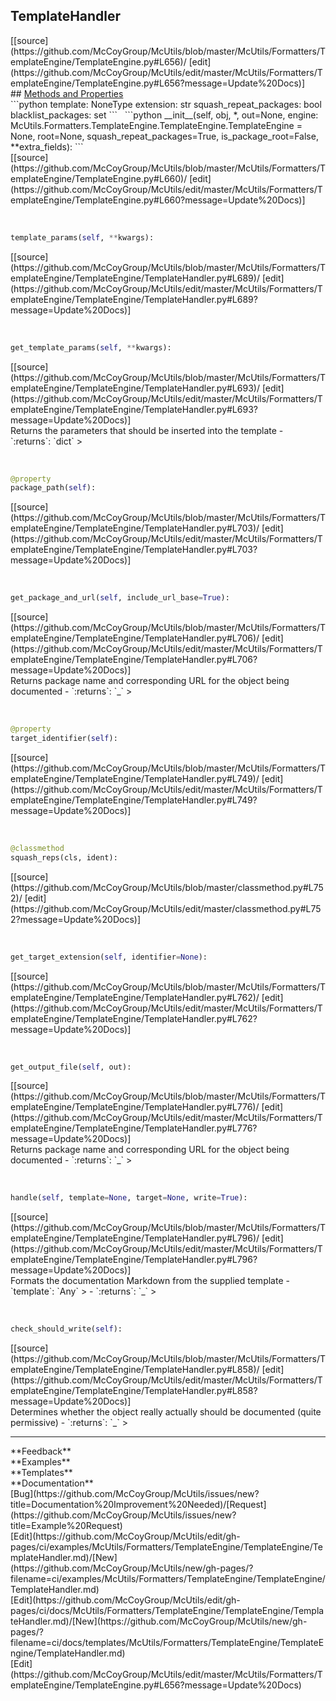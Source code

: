 ## <a id="McUtils.Formatters.TemplateEngine.TemplateEngine.TemplateHandler">TemplateHandler</a> 

<div class="docs-source-link" markdown="1">
[[source](https://github.com/McCoyGroup/McUtils/blob/master/McUtils/Formatters/TemplateEngine/TemplateEngine.py#L656)/
[edit](https://github.com/McCoyGroup/McUtils/edit/master/McUtils/Formatters/TemplateEngine/TemplateEngine.py#L656?message=Update%20Docs)]
</div>









<div class="collapsible-section">
 <div class="collapsible-section collapsible-section-header" markdown="1">
## <a class="collapse-link" data-toggle="collapse" href="#methods" markdown="1"> Methods and Properties</a> <a class="float-right" data-toggle="collapse" href="#methods"><i class="fa fa-chevron-down"></i></a>
 </div>
 <div class="collapsible-section collapsible-section-body collapse show" id="methods" markdown="1">
 ```python
template: NoneType
extension: str
squash_repeat_packages: bool
blacklist_packages: set
```
<a id="McUtils.Formatters.TemplateEngine.TemplateEngine.TemplateHandler.__init__" class="docs-object-method">&nbsp;</a> 
```python
__init__(self, obj, *, out=None, engine: McUtils.Formatters.TemplateEngine.TemplateEngine.TemplateEngine = None, root=None, squash_repeat_packages=True, is_package_root=False, **extra_fields): 
```
<div class="docs-source-link" markdown="1">
[[source](https://github.com/McCoyGroup/McUtils/blob/master/McUtils/Formatters/TemplateEngine/TemplateEngine.py#L660)/
[edit](https://github.com/McCoyGroup/McUtils/edit/master/McUtils/Formatters/TemplateEngine/TemplateEngine.py#L660?message=Update%20Docs)]
</div>


<a id="McUtils.Formatters.TemplateEngine.TemplateEngine.TemplateHandler.template_params" class="docs-object-method">&nbsp;</a> 
```python
template_params(self, **kwargs): 
```
<div class="docs-source-link" markdown="1">
[[source](https://github.com/McCoyGroup/McUtils/blob/master/McUtils/Formatters/TemplateEngine/TemplateEngine/TemplateHandler.py#L689)/
[edit](https://github.com/McCoyGroup/McUtils/edit/master/McUtils/Formatters/TemplateEngine/TemplateEngine/TemplateHandler.py#L689?message=Update%20Docs)]
</div>


<a id="McUtils.Formatters.TemplateEngine.TemplateEngine.TemplateHandler.get_template_params" class="docs-object-method">&nbsp;</a> 
```python
get_template_params(self, **kwargs): 
```
<div class="docs-source-link" markdown="1">
[[source](https://github.com/McCoyGroup/McUtils/blob/master/McUtils/Formatters/TemplateEngine/TemplateEngine/TemplateHandler.py#L693)/
[edit](https://github.com/McCoyGroup/McUtils/edit/master/McUtils/Formatters/TemplateEngine/TemplateEngine/TemplateHandler.py#L693?message=Update%20Docs)]
</div>
Returns the parameters that should be inserted into the template
  - `:returns`: `dict`
    >


<a id="McUtils.Formatters.TemplateEngine.TemplateEngine.TemplateHandler.package_path" class="docs-object-method">&nbsp;</a> 
```python
@property
package_path(self): 
```
<div class="docs-source-link" markdown="1">
[[source](https://github.com/McCoyGroup/McUtils/blob/master/McUtils/Formatters/TemplateEngine/TemplateEngine/TemplateHandler.py#L703)/
[edit](https://github.com/McCoyGroup/McUtils/edit/master/McUtils/Formatters/TemplateEngine/TemplateEngine/TemplateHandler.py#L703?message=Update%20Docs)]
</div>


<a id="McUtils.Formatters.TemplateEngine.TemplateEngine.TemplateHandler.get_package_and_url" class="docs-object-method">&nbsp;</a> 
```python
get_package_and_url(self, include_url_base=True): 
```
<div class="docs-source-link" markdown="1">
[[source](https://github.com/McCoyGroup/McUtils/blob/master/McUtils/Formatters/TemplateEngine/TemplateEngine/TemplateHandler.py#L706)/
[edit](https://github.com/McCoyGroup/McUtils/edit/master/McUtils/Formatters/TemplateEngine/TemplateEngine/TemplateHandler.py#L706?message=Update%20Docs)]
</div>
Returns package name and corresponding URL for the object
being documented
  - `:returns`: `_`
    >


<a id="McUtils.Formatters.TemplateEngine.TemplateEngine.TemplateHandler.target_identifier" class="docs-object-method">&nbsp;</a> 
```python
@property
target_identifier(self): 
```
<div class="docs-source-link" markdown="1">
[[source](https://github.com/McCoyGroup/McUtils/blob/master/McUtils/Formatters/TemplateEngine/TemplateEngine/TemplateHandler.py#L749)/
[edit](https://github.com/McCoyGroup/McUtils/edit/master/McUtils/Formatters/TemplateEngine/TemplateEngine/TemplateHandler.py#L749?message=Update%20Docs)]
</div>


<a id="McUtils.Formatters.TemplateEngine.TemplateEngine.TemplateHandler.squash_reps" class="docs-object-method">&nbsp;</a> 
```python
@classmethod
squash_reps(cls, ident): 
```
<div class="docs-source-link" markdown="1">
[[source](https://github.com/McCoyGroup/McUtils/blob/master/classmethod.py#L752)/
[edit](https://github.com/McCoyGroup/McUtils/edit/master/classmethod.py#L752?message=Update%20Docs)]
</div>


<a id="McUtils.Formatters.TemplateEngine.TemplateEngine.TemplateHandler.get_target_extension" class="docs-object-method">&nbsp;</a> 
```python
get_target_extension(self, identifier=None): 
```
<div class="docs-source-link" markdown="1">
[[source](https://github.com/McCoyGroup/McUtils/blob/master/McUtils/Formatters/TemplateEngine/TemplateEngine/TemplateHandler.py#L762)/
[edit](https://github.com/McCoyGroup/McUtils/edit/master/McUtils/Formatters/TemplateEngine/TemplateEngine/TemplateHandler.py#L762?message=Update%20Docs)]
</div>


<a id="McUtils.Formatters.TemplateEngine.TemplateEngine.TemplateHandler.get_output_file" class="docs-object-method">&nbsp;</a> 
```python
get_output_file(self, out): 
```
<div class="docs-source-link" markdown="1">
[[source](https://github.com/McCoyGroup/McUtils/blob/master/McUtils/Formatters/TemplateEngine/TemplateEngine/TemplateHandler.py#L776)/
[edit](https://github.com/McCoyGroup/McUtils/edit/master/McUtils/Formatters/TemplateEngine/TemplateEngine/TemplateHandler.py#L776?message=Update%20Docs)]
</div>
Returns package name and corresponding URL for the object
being documented
  - `:returns`: `_`
    >


<a id="McUtils.Formatters.TemplateEngine.TemplateEngine.TemplateHandler.handle" class="docs-object-method">&nbsp;</a> 
```python
handle(self, template=None, target=None, write=True): 
```
<div class="docs-source-link" markdown="1">
[[source](https://github.com/McCoyGroup/McUtils/blob/master/McUtils/Formatters/TemplateEngine/TemplateEngine/TemplateHandler.py#L796)/
[edit](https://github.com/McCoyGroup/McUtils/edit/master/McUtils/Formatters/TemplateEngine/TemplateEngine/TemplateHandler.py#L796?message=Update%20Docs)]
</div>
Formats the documentation Markdown from the supplied template
  - `template`: `Any`
    > 
  - `:returns`: `_`
    >


<a id="McUtils.Formatters.TemplateEngine.TemplateEngine.TemplateHandler.check_should_write" class="docs-object-method">&nbsp;</a> 
```python
check_should_write(self): 
```
<div class="docs-source-link" markdown="1">
[[source](https://github.com/McCoyGroup/McUtils/blob/master/McUtils/Formatters/TemplateEngine/TemplateEngine/TemplateHandler.py#L858)/
[edit](https://github.com/McCoyGroup/McUtils/edit/master/McUtils/Formatters/TemplateEngine/TemplateEngine/TemplateHandler.py#L858?message=Update%20Docs)]
</div>
Determines whether the object really actually should be
documented (quite permissive)
  - `:returns`: `_`
    >
 </div>
</div>












---


<div markdown="1" class="text-secondary">
<div class="container">
  <div class="row">
   <div class="col" markdown="1">
**Feedback**   
</div>
   <div class="col" markdown="1">
**Examples**   
</div>
   <div class="col" markdown="1">
**Templates**   
</div>
   <div class="col" markdown="1">
**Documentation**   
</div>
   <div class="col" markdown="1">
   
</div>
   <div class="col" markdown="1">
   
</div>
   <div class="col" markdown="1">
   
</div>
</div>
  <div class="row">
   <div class="col" markdown="1">
[Bug](https://github.com/McCoyGroup/McUtils/issues/new?title=Documentation%20Improvement%20Needed)/[Request](https://github.com/McCoyGroup/McUtils/issues/new?title=Example%20Request)   
</div>
   <div class="col" markdown="1">
[Edit](https://github.com/McCoyGroup/McUtils/edit/gh-pages/ci/examples/McUtils/Formatters/TemplateEngine/TemplateEngine/TemplateHandler.md)/[New](https://github.com/McCoyGroup/McUtils/new/gh-pages/?filename=ci/examples/McUtils/Formatters/TemplateEngine/TemplateEngine/TemplateHandler.md)   
</div>
   <div class="col" markdown="1">
[Edit](https://github.com/McCoyGroup/McUtils/edit/gh-pages/ci/docs/McUtils/Formatters/TemplateEngine/TemplateEngine/TemplateHandler.md)/[New](https://github.com/McCoyGroup/McUtils/new/gh-pages/?filename=ci/docs/templates/McUtils/Formatters/TemplateEngine/TemplateEngine/TemplateHandler.md)   
</div>
   <div class="col" markdown="1">
[Edit](https://github.com/McCoyGroup/McUtils/edit/master/McUtils/Formatters/TemplateEngine/TemplateEngine.py#L656?message=Update%20Docs)   
</div>
   <div class="col" markdown="1">
   
</div>
   <div class="col" markdown="1">
   
</div>
   <div class="col" markdown="1">
   
</div>
</div>
</div>
</div>